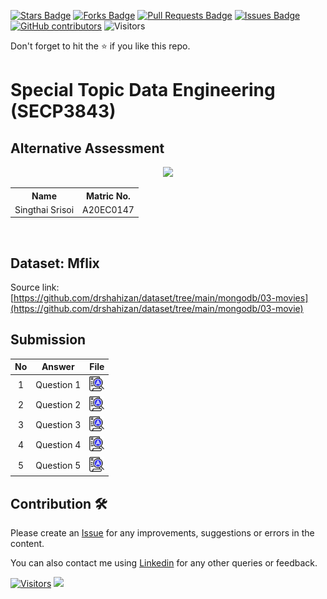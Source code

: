 <a href="https://github.com/drshahizan/SECP3843/stargazers"><img src="https://img.shields.io/github/stars/drshahizan/SECP3843" alt="Stars Badge"/></a>
<a href="https://github.com/drshahizan/SECP3843/network/members"><img src="https://img.shields.io/github/forks/drshahizan/SECP3843" alt="Forks Badge"/></a>
<a href="https://github.com/drshahizan/SECP3843/pulls"><img src="https://img.shields.io/github/issues-pr/drshahizan/SECP3843" alt="Pull Requests Badge"/></a>
<a href="https://github.com/drshahizan/SECP3843/issues"><img src="https://img.shields.io/github/issues/drshahizan/SECP3843" alt="Issues Badge"/></a>
<a href="https://github.com/drshahizan/SECP3843/graphs/contributors"><img alt="GitHub contributors" src="https://img.shields.io/github/contributors/drshahizan/SECP3843?color=2b9348"></a>
![Visitors](https://api.visitorbadge.io/api/visitors?path=https%3A%2F%2Fgithub.com%2Fdrshahizan%2FSECP3843&labelColor=%23d9e3f0&countColor=%23697689&style=flat)

Don't forget to hit the :star: if you like this repo.

# Special Topic Data Engineering (SECP3843)

## Alternative Assessment

<p align="center">
  <img height="200px" src="https://github.com/drshahizan/SECP3843/blob/main/submission/singthai-srisoi/materials/singthai.png" />
</p>

<table align="center">
  <tr>
    <th>Name</th>
    <th>Matric No.</th>
  </tr>
  <tr>
    <td>Singthai Srisoi</td>
    <td>A20EC0147</td>
  </tr>

</table>
<br>

## Dataset: Mflix

Source link: [https://github.com/drshahizan/dataset/tree/main/mongodb/03-movies](https://github.com/drshahizan/dataset/tree/main/mongodb/03-movie)

## Submission

| No | Answer | File |
| :-----: | ----- | :------: |
| 1 | Question 1 | <a href="https://github.com/drshahizan/SECP3843/tree/main/submission/leecaixuan/question1"><img src="../../images/answer.png" width="24px" height="24px"></a> |
| 2 | Question 2 | <a href="https://github.com/drshahizan/SECP3843/tree/main/submission/leecaixuan/question2"><img src="../../images/answer.png" width="24px" height="24px"></a> |
| 3 | Question 3 | <a href="https://github.com/drshahizan/SECP3843/tree/main/submission/leecaixuan/question3"><img src="../../images/answer.png" width="24px" height="24px"></a> |
| 4 | Question 4 | <a href="https://github.com/drshahizan/SECP3843/tree/main/submission/leecaixuan/question4"><img src="../../images/answer.png" width="24px" height="24px"></a> |
| 5 | Question 5 | <a href="https://github.com/drshahizan/SECP3843/tree/main/submission/leecaixuan/question5"><img src="../../images/answer.png" width="24px" height="24px"></a> |





## Contribution 🛠️
Please create an [Issue](https://github.com/drshahizan/special-topic-data-engineering/issues) for any improvements, suggestions or errors in the content.

You can also contact me using [Linkedin](https://www.linkedin.com/in/drshahizan/) for any other queries or feedback.

[![Visitors](https://api.visitorbadge.io/api/visitors?path=https%3A%2F%2Fgithub.com%2Fdrshahizan&labelColor=%23697689&countColor=%23555555&style=plastic)](https://visitorbadge.io/status?path=https%3A%2F%2Fgithub.com%2Fdrshahizan)
![](https://hit.yhype.me/github/profile?user_id=81284918)


